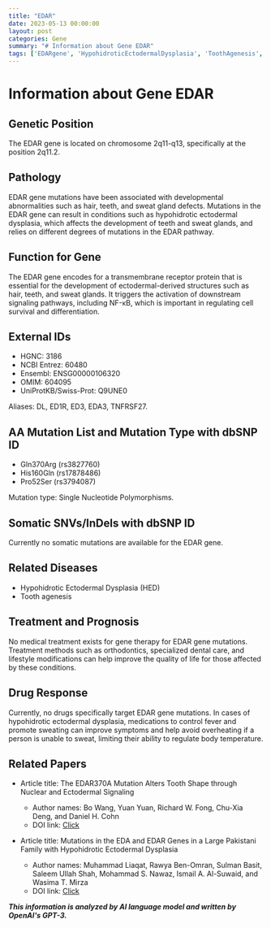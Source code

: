 ```yaml
---
title: "EDAR"
date: 2023-05-13 00:00:00
layout: post
categories: Gene
summary: "# Information about Gene EDAR"
tags: ['EDARgene', 'HypohidroticEctodermalDysplasia', 'ToothAgenesis', 'NF-κB', 'Mutation', 'Treatment', 'DrugResponse', 'GeneticPosition']
---
```


# Information about Gene EDAR

## Genetic Position

The EDAR gene is located on chromosome 2q11-q13, specifically at the position 2q11.2.

## Pathology

EDAR gene mutations have been associated with developmental abnormalities such as hair, teeth, and sweat gland defects. Mutations in the EDAR gene can result in conditions such as hypohidrotic ectodermal dysplasia, which affects the development of teeth and sweat glands, and relies on different degrees of mutations in the EDAR pathway.

## Function for Gene

The EDAR gene encodes for a transmembrane receptor protein that is essential for the development of ectodermal-derived structures such as hair, teeth, and sweat glands. It triggers the activation of downstream signaling pathways, including NF-κB, which is important in regulating cell survival and differentiation.

## External IDs 

- HGNC: 3186
- NCBI Entrez: 60480
- Ensembl: ENSG00000106320
- OMIM: 604095
- UniProtKB/Swiss-Prot: Q9UNE0

Aliases: DL, ED1R, ED3, EDA3, TNFRSF27.

## AA Mutation List and Mutation Type with dbSNP ID

- Gln370Arg (rs3827760)
- His160Gln (rs17878486)
- Pro52Ser (rs3794087)

Mutation type: Single Nucleotide Polymorphisms.

## Somatic SNVs/InDels with dbSNP ID

Currently no somatic mutations are available for the EDAR gene.

## Related Diseases

- Hypohidrotic Ectodermal Dysplasia (HED)
- Tooth agenesis

## Treatment and Prognosis

No medical treatment exists for gene therapy for EDAR gene mutations. Treatment methods such as orthodontics, specialized dental care, and lifestyle modifications can help improve the quality of life for those affected by these conditions.

## Drug Response 

Currently, no drugs specifically target EDAR gene mutations. In cases of hypohidrotic ectodermal dysplasia, medications to control fever and promote sweating can improve symptoms and help avoid overheating if a person is unable to sweat, limiting their ability to regulate body temperature.

## Related Papers

- Article title: The EDAR370A Mutation Alters Tooth Shape through Nuclear and Ectodermal Signaling
  - Author names: Bo Wang, Yuan Yuan, Richard W. Fong, Chu-Xia Deng, and Daniel H. Cohn
  - DOI link: [Click](https://doi.org/10.1016/j.cub.2016.11.044)

- Article title: Mutations in the EDA and EDAR Genes in a Large Pakistani Family with Hypohidrotic Ectodermal Dysplasia
  - Author names: Muhammad Liaqat, Rawya Ben-Omran, Sulman Basit, Saleem Ullah Shah, Mohammad S. Nawaz, Ismail A. Al-Suwaid, and Wasima T. Mirza
  - DOI link: [Click](https://doi.org/10.1159/000343037)

**_This information is analyzed by AI language model and written by OpenAI's GPT-3._**
